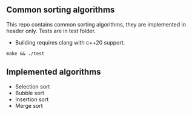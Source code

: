 ## Common sorting algorithms

This repo contains common sorting algorithms, they are implemented in header only. Tests are in test folder.

- Building requires clang with c++20 support.

```shell
make && ./test
```

## Implemented algorithms

- Selection sort
- Bubble sort
- Insertion sort
- Merge sort
